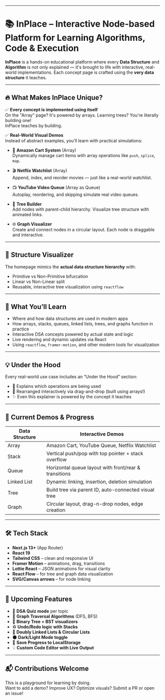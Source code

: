 
---

# 📚 InPlace – Interactive Node-based Platform for Learning Algorithms, Code & Execution

**InPlace** is a hands-on educational platform where every **Data Structure** and **Algorithm** is not only explained — it's brought to life with interactive, real-world implementations. Each concept page is crafted using the **very data structure** it teaches.

---

## 🔥 What Makes InPlace Unique?

✅ **Every concept is implemented using itself**  
On the "Array" page? It's powered by arrays. Learning trees? You're literally building one!  
InPlace teaches by building.

✅ **Real-World Visual Demos**  
Instead of abstract examples, you’ll learn with practical simulations:

- 🛒 **Amazon Cart System** (Array)  
  Dynamically manage cart items with array operations like `push`, `splice`, `map`.

- 🎬 **Netflix Watchlist** (Array)  
  Append, index, and reorder movies — just like a real-world watchlist.

- 📺 **YouTube Video Queue** (Array as Queue)  
  Autoplay, reordering, and skipping simulate real video queues.

- 🌳 **Tree Builder**  
  Add nodes with parent-child hierarchy. Visualize tree structure with animated links.

- 🌐 **Graph Visualizer**  
  Create and connect nodes in a circular layout. Each node is draggable and interactive.

---

## 🌱 Structure Visualizer

The homepage mimics the **actual data structure hierarchy** with:

- Primitive vs Non-Primitive bifurcation
- Linear vs Non-Linear split
- Reusable, interactive tree visualization using `reactflow`

---

## 🧠 What You’ll Learn

- Where and how data structures are used in modern apps
- How arrays, stacks, queues, linked lists, trees, and graphs function in practice
- Interactive DSA concepts powered by actual state and logic
- Live rendering and dynamic updates via React
- Using `reactflow`, `framer-motion`, and other modern tools for visualization

---

## 💡 Under the Hood

Every real-world use case includes an “Under the Hood” section:

- 📌 Explains which operations are being used
- 🔁 Rearranged interactively via drag-and-drop (built using arrays!)
- ✨ Even this explainer is powered by the concept it teaches

---

## 🧪 Current Demos & Progress

| Data Structure | Interactive Demos |
|----------------|-------------------|
| Array          | Amazon Cart, YouTube Queue, Netflix Watchlist |
| Stack          | Vertical push/pop with top pointer + stack overflow |
| Queue          | Horizontal queue layout with front/rear & transitions |
| Linked List    | Dynamic linking, insertion, deletion simulation |
| Tree           | Build tree via parent ID, auto-connected visual tree |
| Graph          | Circular layout, drag-n-drop nodes, edge creation |

---

## 🛠 Tech Stack

- **Next.js 13+** (App Router)
- **React 19**
- **Tailwind CSS** – clean and responsive UI
- **Framer Motion** – animations, drag, transitions
- **Lottie React** – JSON animations for visual clarity
- **React Flow** – for tree and graph data visualization
- **SVG/Canvas arrows** – for node linking

---

## 🌟 Upcoming Features

- 🧮 **DSA Quiz mode** per topic
- 🧭 **Graph Traversal Algorithms** (DFS, BFS)
- 🧠 **Binary Tree + BST visualizers**
- ♻️ **Undo/Redo logic with Stacks**
- 🧬 **Doubly Linked Lists & Circular Lists**
- 🌑 **Dark/Light Mode toggle**
- 💾 **Save Progress to LocalStorage**
- 💡 **Custom Code Editor with Live Output**

---

## 📬 Contributions Welcome

This is a playground for learning by doing.  
Want to add a demo? Improve UX? Optimize visuals? Submit a PR or open an issue!

